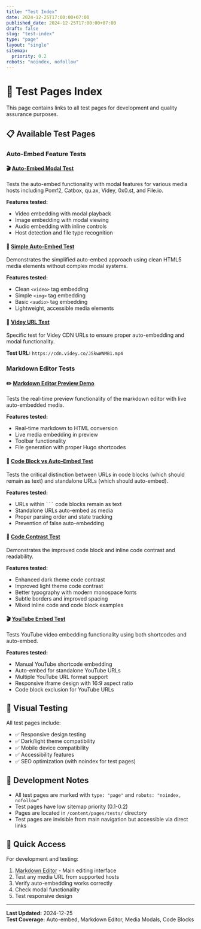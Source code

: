 ```yaml
---
title: "Test Index"
date: 2024-12-25T17:00:00+07:00
published_date: 2024-12-25T17:00:00+07:00
draft: false
slug: "test-index"
type: "page"
layout: "single"
sitemap:
  priority: 0.2
robots: "noindex, nofollow"
---
```


# 🧪 Test Pages Index

This page contains links to all test pages for development and quality assurance purposes.

## 📋 Available Test Pages

### Auto-Embed Feature Tests

#### 🎬 [Auto-Embed Modal Test](/auto-embed-modal-test/)
Tests the auto-embed functionality with modal features for various media hosts including Pomf2, Catbox, qu.ax, Videy, 0x0.st, and File.io.

**Features tested:**
- Video embedding with modal playback
- Image embedding with modal viewing
- Audio embedding with inline controls
- Host detection and file type recognition

#### 🔧 [Simple Auto-Embed Test](/simple-embed-test/)
Demonstrates the simplified auto-embed approach using clean HTML5 media elements without complex modal systems.

**Features tested:**
- Clean `<video>` tag embedding
- Simple `<img>` tag embedding
- Basic `<audio>` tag embedding
- Lightweight, accessible media elements

#### 🎯 [Videy URL Test](/videy-url-test/)
Specific test for Videy CDN URLs to ensure proper auto-embedding and modal functionality.

**Test URL:** `https://cdn.videy.co/JSkwWNMB1.mp4`

### Markdown Editor Tests

#### ✏️ [Markdown Editor Preview Demo](/markdown-editor-preview-demo/)
Tests the real-time preview functionality of the markdown editor with live auto-embedded media.

**Features tested:**
- Real-time markdown to HTML conversion
- Live media embedding in preview
- Toolbar functionality
- File generation with proper Hugo shortcodes

#### 🔀 [Code Block vs Auto-Embed Test](/code-block-vs-embed-test/)
Tests the critical distinction between URLs in code blocks (which should remain as text) and standalone URLs (which should auto-embed).

**Features tested:**
- URLs within ```` ``` ```` code blocks remain as text
- Standalone URLs auto-embed as media
- Proper parsing order and state tracking
- Prevention of false auto-embedding

#### 🎨 [Code Contrast Test](/code-contrast-test/)
Demonstrates the improved code block and inline code contrast and readability.

**Features tested:**
- Enhanced dark theme code contrast
- Improved light theme code contrast
- Better typography with modern monospace fonts
- Subtle borders and improved spacing
- Mixed inline code and code block examples

#### 🎬 [YouTube Embed Test](/youtube-embed-test/)
Tests YouTube video embedding functionality using both shortcodes and auto-embed.

**Features tested:**
- Manual YouTube shortcode embedding
- Auto-embed for standalone YouTube URLs
- Multiple YouTube URL format support
- Responsive iframe design with 16:9 aspect ratio
- Code block exclusion for YouTube URLs

## 🎨 Visual Testing

All test pages include:
- ✅ Responsive design testing
- ✅ Dark/light theme compatibility
- ✅ Mobile device compatibility
- ✅ Accessibility features
- ✅ SEO optimization (with noindex for test pages)

## 🔧 Development Notes

- All test pages are marked with `type: "page"` and `robots: "noindex, nofollow"`
- Test pages have low sitemap priority (0.1-0.2)
- Pages are located in `/content/pages/tests/` directory
- Test pages are invisible from main navigation but accessible via direct links

## 🚀 Quick Access

For development and testing:
1. [Markdown Editor](/markdown-editor/) - Main editing interface
2. Test any media URL from supported hosts
3. Verify auto-embedding works correctly
4. Check modal functionality
5. Test responsive design

---

**Last Updated:** 2024-12-25  
**Test Coverage:** Auto-embed, Markdown Editor, Media Modals, Code Blocks